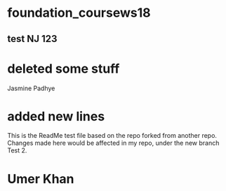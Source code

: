 # foundation_coursews18

##  test NJ 123
 
# deleted some stuff

Jasmine Padhye


# added new lines

This is the ReadMe test file based on the repo forked from another repo.
Changes made here would be affected in my repo, under the new branch Test 2.

# Umer Khan


